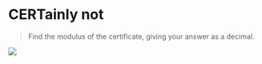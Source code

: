 # CERTainly not

> Find the modulus of the certificate, giving your answer as a decimal.

![](https://i.imgur.com/nvlOFy2.png)
